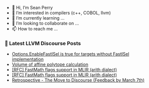 - 👋 Hi, I’m Sean Perry
- 👀 I’m interested in compilers (c++, COBOL, llvm)
- 🌱 I’m currently learning ...
- 💞️ I’m looking to collaborate on ...
- 📫 How to reach me ...

<!---
s66perry/s66perry is a ✨ special ✨ repository because its `README.md` (this file) appears on your GitHub profile.
You can click the Preview link to take a look at your changes.
--->
### 📕 Latest LLVM Discourse Posts

<!-- DISCOURSE-LLVM:START -->
- [Options.EnableFastISel is true for targets without FastISel implementation](https://discourse.llvm.org/t/options-enablefastisel-is-true-for-targets-without-fastisel-implementation/59793/3)
- [Volume of affine polytope calculation](https://discourse.llvm.org/t/volume-of-affine-polytope-calculation/59758/2)
- [[RFC] FastMath flags support in MLIR &lpar;arith dialect&rpar;](https://discourse.llvm.org/t/rfc-fastmath-flags-support-in-mlir-arith-dialect/6049/20)
- [[RFC] FastMath flags support in MLIR &lpar;arith dialect&rpar;](https://discourse.llvm.org/t/rfc-fastmath-flags-support-in-mlir-arith-dialect/6049/19)
- [Retrospective - The Move to Discourse &lpar;Feedback by March 7th&rpar;](https://discourse.llvm.org/t/retrospective-the-move-to-discourse-feedback-by-march-7th/59861/1)
<!-- DISCOURSE-LLVM:END -->
